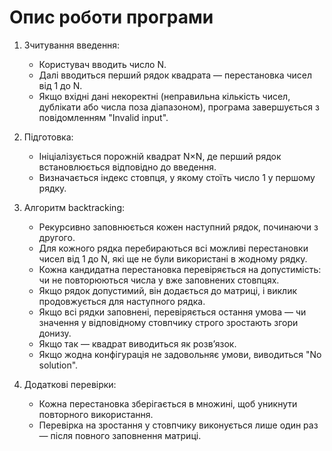 # Опис роботи програми

1. Зчитування введення:
   - Користувач вводить число N.
   - Далі вводиться перший рядок квадрата — перестановка чисел від 1 до N.
   - Якщо вхідні дані некоректні (неправильна кількість чисел, дублікати або числа поза діапазоном), програма завершується з повідомленням "Invalid input".

2. Підготовка:
   - Ініціалізується порожній квадрат N×N, де перший рядок встановлюється відповідно до введення.
   - Визначається індекс стовпця, у якому стоїть число 1 у першому рядку.

3. Алгоритм backtracking:
   - Рекурсивно заповнюється кожен наступний рядок, починаючи з другого.
   - Для кожного рядка перебираються всі можливі перестановки чисел від 1 до N, які ще не були використані в жодному рядку.
   - Кожна кандидатна перестановка перевіряється на допустимість: чи не повторюються числа у вже заповнених стовпцях.
   - Якщо рядок допустимий, він додається до матриці, і виклик продовжується для наступного рядка.
   - Якщо всі рядки заповнені, перевіряється остання умова — чи значення у відповідному стовпчику строго зростають згори донизу.
   - Якщо так — квадрат виводиться як розв’язок.
   - Якщо жодна конфігурація не задовольняє умови, виводиться "No solution".

4. Додаткові перевірки:
   - Кожна перестановка зберігається в множині, щоб уникнути повторного використання.
   - Перевірка на зростання у стовпчику виконується лише один раз — після повного заповнення матриці.
